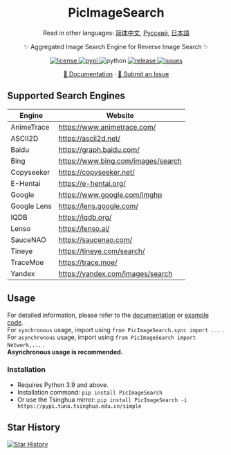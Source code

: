 <div align="center">

# PicImageSearch

Read in other languages: [简体中文](docs/zh/README.zh-CN.md), [Русский](docs/ru/README.ru-RU.md), [日本語](docs/ja/README.ja-JP.md)

✨ Aggregated Image Search Engine for Reverse Image Search ✨

<a href="https://raw.githubusercontent.com/kitUIN/PicImageSearch/master/LICENSE">
    <img src="https://img.shields.io/github/license/kitUIN/PicImageSearch" alt="license">
</a>
<a href="https://pypi.python.org/pypi/PicImageSearch">
    <img src="https://img.shields.io/pypi/v/PicImageSearch" alt="pypi">
</a>
<img src="https://img.shields.io/badge/python-3.9+-blue" alt="python">
<a href="https://github.com/kitUIN/PicImageSearch/releases">
    <img src="https://img.shields.io/github/v/release/kitUIN/PicImageSearch" alt="release">
</a>
<a href="https://github.com/kitUIN/PicImageSearch/issues">
    <img src="https://img.shields.io/github/issues/kitUIN/PicImageSearch" alt="issues">
</a>

<a href="https://pic-image-search.kituin.fun/">📖 Documentation</a>
·
<a href="https://github.com/kitUIN/PicImageSearch/issues/new">🐛 Submit an Issue</a>

</div>

## Supported Search Engines

| Engine      | Website                              |
|-------------|--------------------------------------|
| AnimeTrace  | <https://www.animetrace.com/>        |
| ASCII2D     | <https://ascii2d.net/>               |
| Baidu       | <https://graph.baidu.com/>           |
| Bing        | <https://www.bing.com/images/search> |
| Copyseeker  | <https://copyseeker.net/>            |
| E-Hentai    | <https://e-hentai.org/>              |
| Google      | <https://www.google.com/imghp>       |
| Google Lens | <https://lens.google.com/>           |
| IQDB        | <https://iqdb.org/>                  |
| Lenso       | <https://lenso.ai/>                  |
| SauceNAO    | <https://saucenao.com/>              |
| Tineye      | <https://tineye.com/search/>         |
| TraceMoe    | <https://trace.moe/>                 |
| Yandex      | <https://yandex.com/images/search>   |

## Usage

For detailed information, please refer to the [documentation](https://pic-image-search.kituin.fun/) or [example code](demo/code/).  
For `synchronous` usage, import using `from PicImageSearch.sync import ...` .  
For `asynchronous` usage, import using `from PicImageSearch import Network,...` .  
**Asynchronous usage is recommended.**

### Installation

- Requires Python 3.9 and above.
- Installation command: `pip install PicImageSearch`
- Or use the Tsinghua mirror: `pip install PicImageSearch -i https://pypi.tuna.tsinghua.edu.cn/simple`

## Star History

[![Star History](https://starchart.cc/kitUIN/PicImageSearch.svg)](https://starchart.cc/kitUIN/PicImageSearch)
